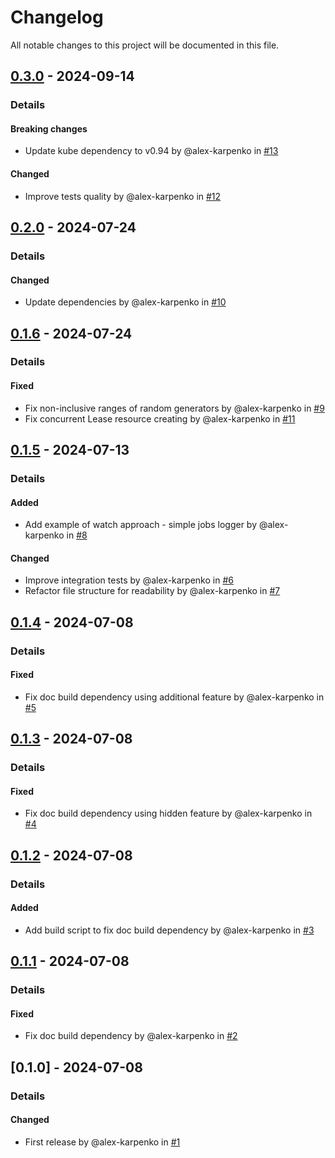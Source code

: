 # Changelog

All notable changes to this project will be documented in this file.

## [0.3.0] - 2024-09-14
### Details
#### Breaking changes
- Update kube dependency to v0.94 by @alex-karpenko in [#13](https://github.com/alex-karpenko/kube-lease-manager/pull/13)

#### Changed
- Improve tests quality by @alex-karpenko in [#12](https://github.com/alex-karpenko/kube-lease-manager/pull/12)

## [0.2.0] - 2024-07-24
### Details
#### Changed
- Update dependencies by @alex-karpenko in [#10](https://github.com/alex-karpenko/kube-lease-manager/pull/10)

## [0.1.6] - 2024-07-24
### Details
#### Fixed
- Fix non-inclusive ranges of random generators by @alex-karpenko in [#9](https://github.com/alex-karpenko/kube-lease-manager/pull/9)
- Fix concurrent Lease resource creating by @alex-karpenko in [#11](https://github.com/alex-karpenko/kube-lease-manager/pull/11)

## [0.1.5] - 2024-07-13
### Details
#### Added
- Add example of watch approach - simple jobs logger by @alex-karpenko in [#8](https://github.com/alex-karpenko/kube-lease-manager/pull/8)

#### Changed
- Improve integration tests by @alex-karpenko in [#6](https://github.com/alex-karpenko/kube-lease-manager/pull/6)
- Refactor file structure for readability by @alex-karpenko in [#7](https://github.com/alex-karpenko/kube-lease-manager/pull/7)

## [0.1.4] - 2024-07-08
### Details
#### Fixed
- Fix doc build dependency using additional feature by @alex-karpenko in [#5](https://github.com/alex-karpenko/kube-lease-manager/pull/5)

## [0.1.3] - 2024-07-08
### Details
#### Fixed
- Fix doc build dependency using hidden feature by @alex-karpenko in [#4](https://github.com/alex-karpenko/kube-lease-manager/pull/4)

## [0.1.2] - 2024-07-08
### Details
#### Added
- Add build script to fix doc build dependency by @alex-karpenko in [#3](https://github.com/alex-karpenko/kube-lease-manager/pull/3)

## [0.1.1] - 2024-07-08
### Details
#### Fixed
- Fix doc build dependency by @alex-karpenko in [#2](https://github.com/alex-karpenko/kube-lease-manager/pull/2)

## [0.1.0] - 2024-07-08
### Details
#### Changed
- First release by @alex-karpenko in [#1](https://github.com/alex-karpenko/kube-lease-manager/pull/1)

[0.3.0]: https://github.com/alex-karpenko/kube-lease-manager/compare/v0.2.0..v0.3.0
[0.2.0]: https://github.com/alex-karpenko/kube-lease-manager/compare/v0.1.6..v0.2.0
[0.1.6]: https://github.com/alex-karpenko/kube-lease-manager/compare/v0.1.5..v0.1.6
[0.1.5]: https://github.com/alex-karpenko/kube-lease-manager/compare/v0.1.4..v0.1.5
[0.1.4]: https://github.com/alex-karpenko/kube-lease-manager/compare/v0.1.3..v0.1.4
[0.1.3]: https://github.com/alex-karpenko/kube-lease-manager/compare/v0.1.2..v0.1.3
[0.1.2]: https://github.com/alex-karpenko/kube-lease-manager/compare/v0.1.1..v0.1.2
[0.1.1]: https://github.com/alex-karpenko/kube-lease-manager/compare/v0.1.0..v0.1.1

<!-- generated by git-cliff -->
